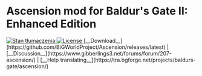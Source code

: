 # Ascension mod for Baldur's Gate II: Enhanced Edition  
<a href="https://tra.bgforge.net/projects/infinity-engine/ascension/">
<img src="https://tra.bgforge.net/widgets/infinity-engine/-/ascension/svg-badge.svg" alt="Stan tłumaczenia" />
</a>
<a href="https://creativecommons.org/licenses/by-nc-sa/4.0/">
<img src="https://img.shields.io/badge/license-CC%20BY--NC--SA%204.0-blue.svg" alt="License" />
</a>
[__Download__](https://github.com/BiGWorldProject/Ascension/releases/latest)
 | [__Discussion__](https://www.gibberlings3.net/forums/forum/207-ascension/)
 | [__Help translating__](https://tra.bgforge.net/projects/baldurs-gate/ascension/)
